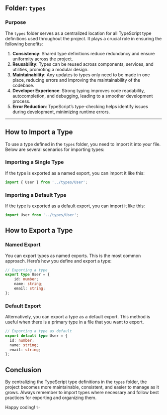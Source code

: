## Folder: `types`

### Purpose

The `types` folder serves as a centralized location for all TypeScript type definitions used throughout the project. It plays a crucial role in ensuring the following benefits:

1. **Consistency**: Shared type definitions reduce redundancy and ensure uniformity across the project.
2. **Reusability**: Types can be reused across components, services, and utilities, promoting a modular design.
3. **Maintainability**: Any updates to types only need to be made in one place, reducing errors and improving the maintainability of the codebase.
4. **Developer Experience**: Strong typing improves code readability, autocompletion, and debugging, leading to a smoother development process.
5. **Error Reduction**: TypeScript’s type-checking helps identify issues during development, minimizing runtime errors.

---

## How to Import a Type

To use a type defined in the `types` folder, you need to import it into your file. Below are several scenarios for importing types:

### Importing a Single Type

If the type is exported as a named export, you can import it like this:

```typescript
import { User } from '../types/User';
```

### Importing a Default Type

If the type is exported as a default export, you can import it like this:

```typescript
import User from '../types/User';
```

## How to Export a Type

### Named Export

You can export types as named exports. This is the most common approach. Here’s how you define and export a type:

```typescript
// Exporting a type
export type User = {
	id: number;
	name: string;
	email: string;
};
```

### Default Export

Alternatively, you can export a type as a default export. This method is useful when there is a primary type in a file that you want to export.

```typescript
// Exporting a type as default
export default type User = {
  id: number;
  name: string;
  email: string;
};

```

## Conclusion

By centralizing the TypeScript type definitions in the `types` folder, the project becomes more maintainable, consistent, and easier to manage as it grows. Always remember to import types where necessary and follow best practices for exporting and organizing them.

Happy coding! ✨
